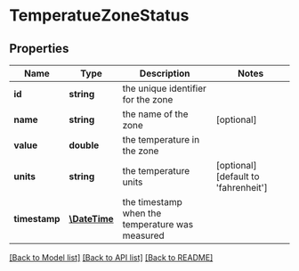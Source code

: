 # TemperatueZoneStatus

## Properties
Name | Type | Description | Notes
------------ | ------------- | ------------- | -------------
**id** | **string** | the unique identifier for the zone | 
**name** | **string** | the name of the zone | [optional] 
**value** | **double** | the temperature in the zone | 
**units** | **string** | the temperature units | [optional] [default to 'fahrenheit']
**timestamp** | [**\DateTime**](\DateTime.md) | the timestamp when the temperature was measured | 

[[Back to Model list]](../README.md#documentation-for-models) [[Back to API list]](../README.md#documentation-for-api-endpoints) [[Back to README]](../README.md)

